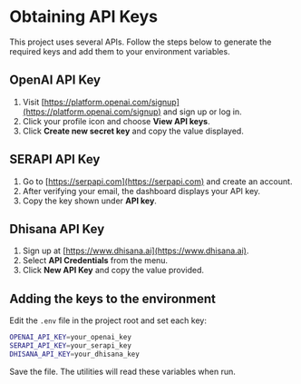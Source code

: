 # Obtaining API Keys

This project uses several APIs. Follow the steps below to generate the required keys and add them to your environment variables.

## OpenAI API Key

1. Visit [https://platform.openai.com/signup](https://platform.openai.com/signup) and sign up or log in.
2. Click your profile icon and choose **View API keys**.
3. Click **Create new secret key** and copy the value displayed.

## SERAPI API Key

1. Go to [https://serpapi.com](https://serpapi.com) and create an account.
2. After verifying your email, the dashboard displays your API key.
3. Copy the key shown under **API key**.

## Dhisana API Key

1. Sign up at [https://www.dhisana.ai](https://www.dhisana.ai).
2. Select **API Credentials** from the menu.
3. Click **New API Key** and copy the value provided.

## Adding the keys to the environment

Edit the `.env` file in the project root and set each key:

```bash
OPENAI_API_KEY=your_openai_key
SERAPI_API_KEY=your_serapi_key
DHISANA_API_KEY=your_dhisana_key
```

Save the file. The utilities will read these variables when run.

